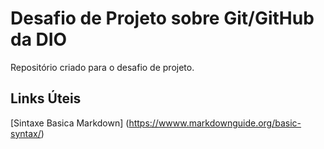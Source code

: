 # Desafio de Projeto sobre Git/GitHub da DIO
Repositório criado para o desafio de projeto.

## Links Úteis
[Sintaxe Basica Markdown] (https://wwww.markdownguide.org/basic-syntax/)
